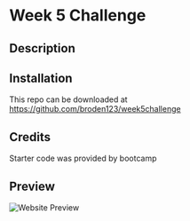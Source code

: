 # Week 5 Challenge

## Description

## Installation

This repo can be downloaded at https://github.com/broden123/week5challenge

## Credits

Starter code was provided by bootcamp

## Preview

![Website Preview]()
